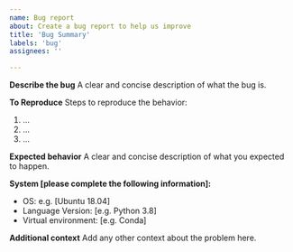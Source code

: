 ```yaml
---
name: Bug report
about: Create a bug report to help us improve
title: 'Bug Summary'
labels: 'bug'
assignees: ''

---
```


**Describe the bug**
A clear and concise description of what the bug is.

**To Reproduce**
Steps to reproduce the behavior:
1. ...
2. ...
3. ...

**Expected behavior**
A clear and concise description of what you expected to happen.

**System [please complete the following information]:**
- OS: e.g. [Ubuntu 18.04]
- Language Version: [e.g. Python 3.8]
- Virtual environment: [e.g. Conda]

**Additional context**
Add any other context about the problem here.
